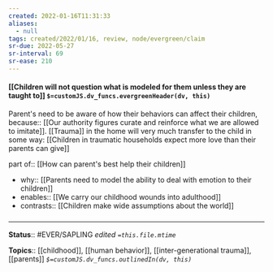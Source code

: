 ```yaml
---
created: 2022-01-16T11:31:33 
aliases:
  - null
tags: created/2022/01/16, review, node/evergreen/claim
sr-due: 2022-05-27
sr-interval: 69
sr-ease: 210
---
```


#### [[Children will not question what is modeled for them unless they are taught to]] `$=customJS.dv_funcs.evergreenHeader(dv, this)`

Parent's need to be aware of how their behaviors can affect their children, 
because:: [[Our authority figures curate and reinforce what we are allowed to imitate]].
[[Trauma]] in the home will very much transfer to the child in some way: [[Children in traumatic households expect more love than their parents can give]]

part of:: [[How can parent's best help their children]]

- why:: [[Parents need to model the ability to deal with emotion to their children]]
- enables:: [[We carry our childhood wounds into adulthood]]
- contrasts:: [[Children make wide assumptions about the world]]

### <hr class="footnote"/>

**Status**:: #EVER/SAPLING 
*edited `=this.file.mtime`*

**Topics**:: [[childhood]], [[human behavior]], [[inter-generational trauma]], [[parents]]
*`$=customJS.dv_funcs.outlinedIn(dv, this)`*
